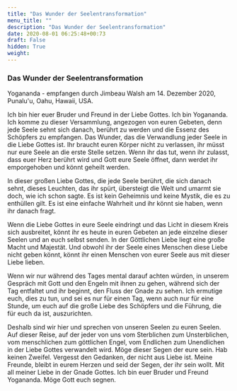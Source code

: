 ```yaml
---
title: "Das Wunder der Seelentransformation"
menu_title: ""
description: "Das Wunder der Seelentransformation"
date: 2020-08-01 06:25:48+00:73
draft: False
hidden: True
weight:
---
```

### Das Wunder der Seelentransformation

Yogananda - empfangen durch Jimbeau Walsh am 14. Dezember 2020, Punalu'u, Oahu, Hawaii, USA.

Ich bin hier euer Bruder und Freund in der Liebe Gottes. Ich bin Yogananda. Ich komme zu dieser Versammlung, angezogen von euren Gebeten, denn jede Seele sehnt sich danach, berührt zu werden und die Essenz des Schöpfers zu empfangen. Das Wunder, das die Verwandlung jeder Seele in die Liebe Gottes ist. Ihr braucht euren Körper nicht zu verlassen, ihr müsst nur eure Seele an die erste Stelle setzen. Wenn ihr das tut, wenn ihr zulasst, dass euer Herz berührt wird und Gott eure Seele öffnet, dann werdet ihr emporgehoben und könnt geheilt werden.

In dieser großen Liebe Gottes, die jede Seele berührt, die sich danach sehnt, dieses Leuchten, das ihr spürt, übersteigt die Welt und umarmt sie doch, wie ich schon sagte. Es ist kein Geheimnis und keine Mystik, die es zu enthüllen gilt. Es ist eine einfache Wahrheit und ihr könnt sie haben, wenn ihr danach fragt.

Wenn die Liebe Gottes in eure Seele eindringt und das Licht in diesem Kreis sich ausbreitet, könnt ihr es heute in euren Gebeten an jede einzelne dieser Seelen und an euch selbst senden. In der Göttlichen Liebe liegt eine große Macht und Majestät. Und obwohl ihr der Seele eines Menschen diese Liebe nicht geben könnt, könnt ihr einen Menschen von eurer Seele aus mit dieser Liebe lieben.

Wenn wir nur während des Tages mental darauf achten würden, in unserem Gespräch mit Gott und den Engeln mit ihnen zu gehen, während sich der Tag entfaltet und ihr beginnt, den Fluss der Gnade zu sehen. Ich ermutige euch, dies zu tun, und sei es nur für einen Tag, wenn auch nur für eine Stunde, um euch auf die große Liebe des Schöpfers und die Führung, die für euch da ist, auszurichten.

Deshalb sind wir hier und sprechen von unseren Seelen zu euren Seelen. Auf dieser Reise, auf der jeder von uns vom Sterblichen zum Unsterblichen, vom menschlichen zum göttlichen Engel, vom Endlichen zum Unendlichen in der Liebe Gottes verwandelt wird. Möge dieser Segen der eure sein. Hab keinen Zweifel. Vergesst den Gedanken, der nicht aus Liebe ist. Meine Freunde, bleibt in eurem Herzen und seid der Segen, der ihr sein wollt. Mit all meiner Liebe in der Gnade Gottes. Ich bin euer Bruder und Freund Yogananda. Möge Gott euch segnen.

